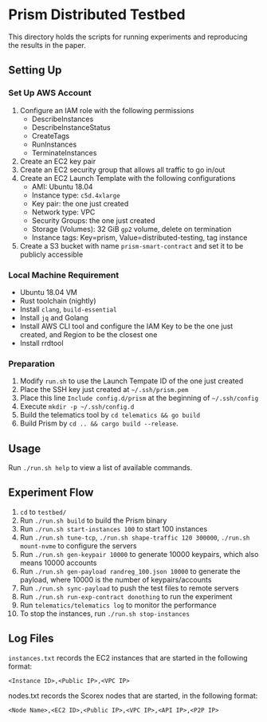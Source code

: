 # Prism Distributed Testbed

This directory holds the scripts for running experiments and reproducing the results in the paper.

## Setting Up

### Set Up AWS Account

1. Configure an IAM role with the following permissions
    - DescribeInstances
    - DescribeInstanceStatus
    - CreateTags
    - RunInstances
    - TerminateInstances
2. Create an EC2 key pair
3. Create an EC2 security group that allows all traffic to go in/out
4. Create an EC2 Launch Template with the following configurations
    - AMI: Ubuntu 18.04
    - Instance type: `c5d.4xlarge`
    - Key pair: the one just created
    - Network type: VPC
    - Security Groups: the one just created
    - Storage (Volumes): 32 GiB `gp2` volume, delete on termination
    - Instance tags: Key=prism, Value=distributed-testing, tag instance
5. Create a S3 bucket with name `prism-smart-contract` and set it to be publicly accessible

### Local Machine Requirement

- Ubuntu 18.04 VM
- Rust toolchain (nightly)
- Install `clang`, `build-essential`
- Install `jq` and Golang
- Install AWS CLI tool and configure the IAM Key to be the one just created, and Region to be the closest one
- Install rrdtool

### Preparation

1. Modify `run.sh` to use the Launch Tempate ID of the one just created
2. Place the SSH key just created at `~/.ssh/prism.pem`
3. Place this line `Include config.d/prism` at the beginning of `~/.ssh/config`
4. Execute `mkdir -p ~/.ssh/config.d`
5. Build the telematics tool by `cd telematics && go build`
6. Build Prism by `cd .. && cargo build --release`.

## Usage

Run `./run.sh help` to view a list of available commands.

## Experiment Flow

1. `cd` to `testbed/`
2. Run `./run.sh build` to build the Prism binary
3. Run `./run.sh start-instances 100` to start 100 instances
4. Run `./run.sh tune-tcp`, `./run.sh shape-traffic 120 300000`, `./run.sh mount-nvme` to configure the servers
5. Run `./run.sh gen-keypair 10000` to generate 10000 keypairs, which also means 10000 accounts
6. Run `./run.sh gen-payload randreg_100.json 10000` to generate the payload, where 10000 is the number of keypairs/accounts
7. Run `./run.sh sync-payload` to push the test files to remote servers
8. Run `./run.sh run-exp-contract donothing` to run the experiment
9. Run `telematics/telematics log` to monitor the performance
10. To stop the instances, run `./run.sh stop-instances`

## Log Files

`instances.txt` records the EC2 instances that are started in the following
format:

```
<Instance ID>,<Public IP>,<VPC IP>
```

nodes.txt records the Scorex nodes that are started, in the following format:

```
<Node Name>,<EC2 ID>,<Public IP>,<VPC IP>,<API IP>,<P2P IP>
```

